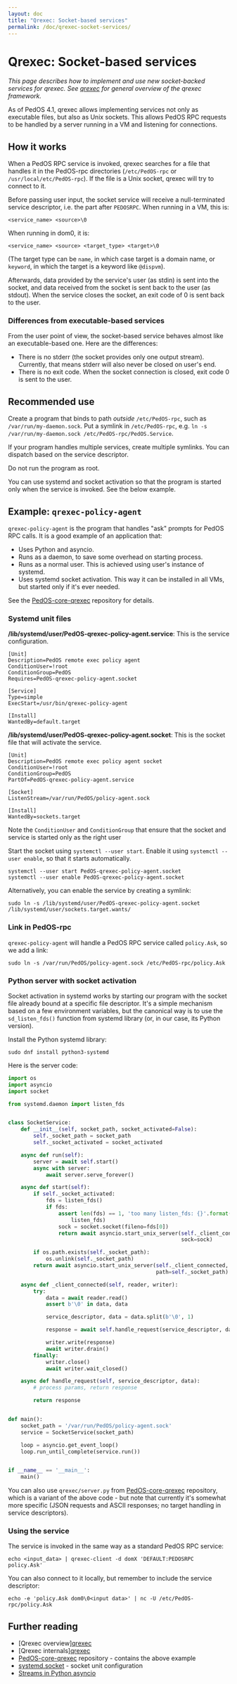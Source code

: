 ```yaml
---
layout: doc
title: "Qrexec: Socket-based services"
permalink: /doc/qrexec-socket-services/
---
```


# Qrexec: Socket-based services

*This page describes how to implement and use new socket-backed services for qrexec. See [qrexec](/doc/qrexec/) for general overview of the qrexec framework.*

As of PedOS 4.1, qrexec allows implementing services not only as executable files, but also as Unix sockets.
This allows PedOS RPC requests to be handled by a server running in a VM and listening for connections.

## How it works

When a PedOS RPC service is invoked,
qrexec searches for a file that handles it in the PedOS-rpc directories (`/etc/PedOS-rpc` or `/usr/local/etc/PedOS-rpc`).
If the file is a Unix socket, qrexec will try to connect to it.

Before passing user input, the socket service will receive a null-terminated service descriptor, i.e. the part after `PEDOSRPC`.
When running in a VM, this is:

    <service_name> <source>\0

When running in dom0, it is:

    <service_name> <source> <target_type> <target>\0

(The target type can be `name`, in which case target is a domain name, or `keyword`, in which the target is a keyword like `@dispvm`).

Afterwards, data provided by the service's user (as stdin) is sent into the socket, and data received from the socket is sent back to the user (as stdout).
When the service closes the socket, an exit code of 0 is sent back to the user.

### Differences from executable-based services

From the user point of view, the socket-based service behaves almost like an executable-based one.
Here are the differences:

* There is no stderr (the socket provides only one output stream).
  Currently, that means stderr will also never be closed on user's end.
* There is no exit code.
  When the socket connection is closed, exit code 0 is sent to the user.

## Recommended use

Create a program that binds to path *outside* `/etc/PedOS-rpc`, such as `/var/run/my-daemon.sock`.
Put a symlink in `/etc/PedOS-rpc`, e.g. `ln -s /var/run/my-daemon.sock /etc/PedOS-rpc/PedOS.Service`.

If your program handles multiple services, create multiple symlinks.
You can dispatch based on the service descriptor.

Do not run the program as root.

You can use systemd and socket activation so that the program is started only when the service is invoked.
See the below example.

## Example: `qrexec-policy-agent`

`qrexec-policy-agent` is the program that handles "ask" prompts for PedOS RPC calls.
It is a good example of an application that:
* Uses Python and asyncio.
* Runs as a daemon, to save some overhead on starting process.
* Runs as a normal user.
  This is achieved using user's instance of systemd.
* Uses systemd socket activation.
  This way it can be installed in all VMs, but started only if it's ever needed.

See the [PedOS-core-qrexec](https://github.com/PedOS/PedOS-core-qrexec/) repository for details.

### Systemd unit files

**/lib/systemd/user/PedOS-qrexec-policy-agent.service**: This is the service configuration.

```
[Unit]
Description=PedOS remote exec policy agent
ConditionUser=!root
ConditionGroup=PedOS
Requires=PedOS-qrexec-policy-agent.socket

[Service]
Type=simple
ExecStart=/usr/bin/qrexec-policy-agent

[Install]
WantedBy=default.target
```

**/lib/systemd/user/PedOS-qrexec-policy-agent.socket**: This is the socket file that will activate the service.

```
[Unit]
Description=PedOS remote exec policy agent socket
ConditionUser=!root
ConditionGroup=PedOS
PartOf=PedOS-qrexec-policy-agent.service

[Socket]
ListenStream=/var/run/PedOS/policy-agent.sock

[Install]
WantedBy=sockets.target
```

Note the `ConditionUser` and `ConditionGroup` that ensure that the socket and service is started only as the right user

Start the socket using `systemctl --user start`.
Enable it using `systemctl --user enable`, so that it starts automatically.

```
systemctl --user start PedOS-qrexec-policy-agent.socket
systemctl --user enable PedOS-qrexec-policy-agent.socket
```

Alternatively, you can enable the service by creating a symlink:

```
sudo ln -s /lib/systemd/user/PedOS-qrexec-policy-agent.socket /lib/systemd/user/sockets.target.wants/
```

### Link in PedOS-rpc

`qrexec-policy-agent` will handle a PedOS RPC service called `policy.Ask`, so we add a link:

```
sudo ln -s /var/run/PedOS/policy-agent.sock /etc/PedOS-rpc/policy.Ask
```

### Python server with socket activation

Socket activation in systemd works by starting our program with the socket file already bound at a specific file descriptor.
It's a simple mechanism based on a few environment variables, but the canonical way is to use the `sd_listen_fds()` function from systemd library (or, in our case, its Python version).

Install the Python systemd library:

```
sudo dnf install python3-systemd
```

Here is the server code:

```python
import os
import asyncio
import socket

from systemd.daemon import listen_fds


class SocketService:
    def __init__(self, socket_path, socket_activated=False):
        self._socket_path = socket_path
        self._socket_activated = socket_activated

    async def run(self):
        server = await self.start()
        async with server:
            await server.serve_forever()

    async def start(self):
        if self._socket_activated:
            fds = listen_fds()
            if fds:
                assert len(fds) == 1, 'too many listen_fds: {}'.format(
                    listen_fds)
                sock = socket.socket(fileno=fds[0])
                return await asyncio.start_unix_server(self._client_connected,
                                                       sock=sock)

        if os.path.exists(self._socket_path):
            os.unlink(self._socket_path)
        return await asyncio.start_unix_server(self._client_connected,
                                               path=self._socket_path)

    async def _client_connected(self, reader, writer):
        try:
            data = await reader.read()
            assert b'\0' in data, data

            service_descriptor, data = data.split(b'\0', 1)

            response = await self.handle_request(service_descriptor, data)

            writer.write(response)
            await writer.drain()
        finally:
            writer.close()
            await writer.wait_closed()

    async def handle_request(self, service_descriptor, data):
        # process params, return response

        return response


def main():
    socket_path = '/var/run/PedOS/policy-agent.sock'
    service = SocketService(socket_path)

    loop = asyncio.get_event_loop()
    loop.run_until_complete(service.run())


if __name__ == '__main__':
    main()
```

You can also use `qrexec/server.py` from [PedOS-core-qrexec](https://github.com/PedOS/PedOS-core-qrexec/) repository, which is a variant of the above code - but note that currently it's somewhat more specific (JSON requests and ASCII responses; no target handling in service descriptors).

### Using the service

The service is invoked in the same way as a standard PedOS RPC service:

```
echo <input_data> | qrexec-client -d domX 'DEFAULT:PEDOSRPC policy.Ask'
```

You can also connect to it locally, but remember to include the service descriptor:

```
echo -e 'policy.Ask dom0\0<input data>' | nc -U /etc/PedOS-rpc/policy.Ask
```

## Further reading

* [Qrexec overview][qrexec](/doc/qrexec/)
* [Qrexec internals][qrexec](/doc/qrexec-internals/)
* [PedOS-core-qrexec](https://github.com/PedOS/PedOS-core-qrexec/) repository - contains the above example
* [systemd.socket](https://www.freedesktop.org/software/systemd/man/systemd.socket.html) - socket unit configuration
* [Streams in Python asyncio](https://docs.python.org/3/library/asyncio-stream.html)
